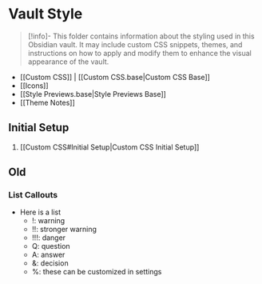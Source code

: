 # Vault Style

> [!info]-
> This folder contains information about the styling used in this Obsidian vault. It may include custom CSS snippets, themes, and instructions on how to apply and modify them to enhance the visual appearance of the vault.

- [[Custom CSS]] | [[Custom CSS.base|Custom CSS Base]]
- [[Icons]]
- [[Style Previews.base|Style Previews Base]]
- [[Theme Notes]]

## Initial Setup

1. [[Custom CSS#Initial Setup|Custom CSS Initial Setup]]

## Old

### List Callouts

- Here is a list
	- !: warning
	- !!: stronger warning
	- !!!: danger
	- Q: question
	- A: answer
	- &: decision
	- %: these can be customized in settings
